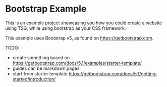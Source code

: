 # Bootstrap Example

This is an example project showcasing you
how you could create a website using TSG,
while using bootstrap as your CSS framework.

This example uses Bootstrap v5, as found on https://getbootstrap.com.

TODO:
- create something based on https://getbootstrap.com/docs/5.1/examples/starter-template/
- guides can be markdown pages
- start from starter template https://getbootstrap.com/docs/5.1/getting-started/introduction/

